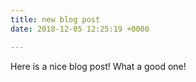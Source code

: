 ```yaml
---
title: new blog post
date: 2018-12-05 12:25:19 +0000

---
```

Here is a nice blog post!  What a good one!